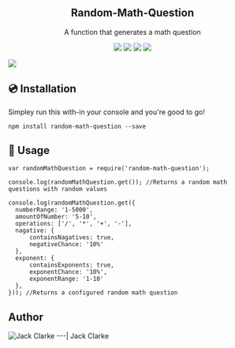 <h2  align="center">Random-Math-Question</h2>
<p  align="center">A function that generates a math question</p>

<p align="center">
  <a href="https://github.com/tokyojack/random-math-question/stargazers"><img src="https://img.shields.io/github/stars/tokyojack/random-math-question.svg"></a>
  <a href="https://github.com/tokyojack/random-math-question/issues"><img src="https://img.shields.io/github/issues/tokyojack/random-math-question.svg"></a>
  <a href="https://github.com/tokyojack/random-math-question/network"><img src="https://img.shields.io/github/forks/tokyojack/random-math-question.svg"></a>
  <a href="https://twitter.com/intent/tweet?text=Wow:&url=https%3A%2F%2Fgithub.com%2Ftokyojack%2Frandom-math-question"><img src="https://img.shields.io/twitter/url/https/github.com/tokyojack/random-math-question.svg?style=social"></a>
</p>
  
<img align="center" src="https://i.imgur.com/NHNVSHD.png"/>

## :cd: Installation

Simpley run this with-in your console and you're good to go!
```
npm install random-math-question --save
```


## :straight_ruler: Usage

  ```
  var randomMathQuestion = require('random-math-question');
  
  console.log(randomMathQuestion.get()); //Returns a random math questions with random values
  
  console.log(randomMathQuestion.get({
    numberRange: '1-5000',
    amountOfNumber: '5-10',
    operations: ['/', '*', '+', '-'],
    nagative: {
        containsNagatives: true,
        negativeChance: '10%'
    },
    exponent: {
        containsExponents: true,
        exponentChance: '10%',
        exponentRange: '1-10'
    },
})); //Returns a configured random math question
  ```
  
## Author


![Jack Clarke](https://avatars1.githubusercontent.com/u/19690448?s=96&v=4)
---|
Jack Clarke
